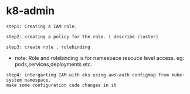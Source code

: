 # k8-admin
```
step1: Creating a IAM role.
```
```
step2: creating a policy for the role. ( describe cluster)
```
```
step3: create role , rolebinding 
```
* note: Role and rolebinding is for namespace resouce level access. eg: pods,services,deployments etc.

```
step4: intergarting IAM with eks using aws-auth configmap from kube-system namespace.
make some configuration code changes in it 
```



